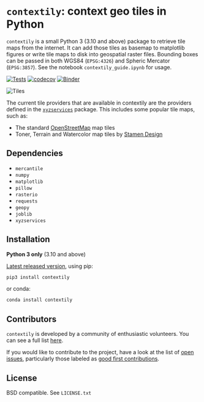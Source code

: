 # `contextily`: context geo tiles in Python

`contextily` is a small Python 3 (3.10 and above) package to retrieve tile maps from the
internet. It can add those tiles as basemap to matplotlib figures or write tile
maps to disk into geospatial raster files. Bounding boxes can be passed in both
WGS84 (`EPSG:4326`) and Spheric Mercator (`EPSG:3857`). See the notebook
`contextily_guide.ipynb` for usage.

[![Tests](https://github.com/geopandas/contextily/actions/workflows/tests.yaml/badge.svg)](https://github.com/geopandas/contextily/actions/workflows/tests.yaml)
[![codecov](https://codecov.io/gh/geopandas/contextily/branch/main/graph/badge.svg?token=5Eu3L1peBb)](https://codecov.io/gh/geopandas/contextily)
[![Binder](https://mybinder.org/badge_logo.svg)](https://mybinder.org/v2/gh/geopandas/contextily/main?urlpath=lab/tree/notebooks/intro_guide.ipynb)

![Tiles](tiles.png)

The current tile providers that are available in contextily are the providers
defined in the [`xyzservices`](https://xyzservices.readthedocs.io)
package. This includes some popular tile maps, such as:

* The standard [OpenStreetMap](http://openstreetmap.org) map tiles
* Toner, Terrain and Watercolor map tiles by [Stamen Design](http://stamen.com)

## Dependencies

* `mercantile`
* `numpy`
* `matplotlib`
* `pillow`
* `rasterio`
* `requests`
* `geopy`
* `joblib`
* `xyzservices`

## Installation

**Python 3 only** (3.10 and above)

[Latest released version](https://github.com/geopandas/contextily/releases/), using pip:

```sh
pip3 install contextily
```

or conda:

```sh
conda install contextily
```

## Contributors

`contextily` is developed by a community of enthusiastic volunteers. You can see a full list [here](https://github.com/geopandas/contextily/graphs/contributors).

If you would like to contribute to the project, have a look at the list of [open issues](https://github.com/geopandas/contextily/issues), particularly those labeled as [good first contributions](https://github.com/geopandas/contextily/issues?q=is%3Aissue+is%3Aopen+label%3Agood-first-contribution).

## License

BSD compatible. See `LICENSE.txt`
